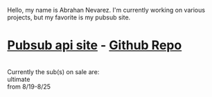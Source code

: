 Hello, my name is Abrahan Nevarez. I'm currently working on various projects, but my favorite is my pubsub site.<br/><h1>[Pubsub api site](https://www.pubsub-api.dev/) - [Github Repo](https://github.com/zenith110/pubsub_api)</h1><br/>Currently the sub(s) on sale are: <br/>ultimate<br/>from 8/19-8/25<br/>